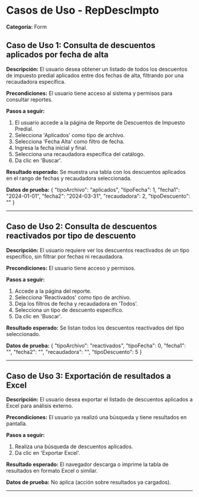 # Casos de Uso - RepDescImpto

**Categoría:** Form

## Caso de Uso 1: Consulta de descuentos aplicados por fecha de alta

**Descripción:** El usuario desea obtener un listado de todos los descuentos de impuesto predial aplicados entre dos fechas de alta, filtrando por una recaudadora específica.

**Precondiciones:**
El usuario tiene acceso al sistema y permisos para consultar reportes.

**Pasos a seguir:**
1. El usuario accede a la página de Reporte de Descuentos de Impuesto Predial.
2. Selecciona 'Aplicados' como tipo de archivo.
3. Selecciona 'Fecha Alta' como filtro de fecha.
4. Ingresa la fecha inicial y final.
5. Selecciona una recaudadora específica del catálogo.
6. Da clic en 'Buscar'.

**Resultado esperado:**
Se muestra una tabla con los descuentos aplicados en el rango de fechas y recaudadora seleccionada.

**Datos de prueba:**
{ "tipoArchivo": "aplicados", "tipoFecha": 1, "fecha1": "2024-01-01", "fecha2": "2024-03-31", "recaudadora": 2, "tipoDescuento": "" }

---

## Caso de Uso 2: Consulta de descuentos reactivados por tipo de descuento

**Descripción:** El usuario requiere ver los descuentos reactivados de un tipo específico, sin filtrar por fechas ni recaudadora.

**Precondiciones:**
El usuario tiene acceso y permisos.

**Pasos a seguir:**
1. Accede a la página del reporte.
2. Selecciona 'Reactivados' como tipo de archivo.
3. Deja los filtros de fecha y recaudadora en 'Todos'.
4. Selecciona un tipo de descuento específico.
5. Da clic en 'Buscar'.

**Resultado esperado:**
Se listan todos los descuentos reactivados del tipo seleccionado.

**Datos de prueba:**
{ "tipoArchivo": "reactivados", "tipoFecha": 0, "fecha1": "", "fecha2": "", "recaudadora": "", "tipoDescuento": 5 }

---

## Caso de Uso 3: Exportación de resultados a Excel

**Descripción:** El usuario desea exportar el listado de descuentos aplicados a Excel para análisis externo.

**Precondiciones:**
El usuario ya realizó una búsqueda y tiene resultados en pantalla.

**Pasos a seguir:**
1. Realiza una búsqueda de descuentos aplicados.
2. Da clic en 'Exportar Excel'.

**Resultado esperado:**
El navegador descarga o imprime la tabla de resultados en formato Excel o similar.

**Datos de prueba:**
No aplica (acción sobre resultados ya cargados).

---

